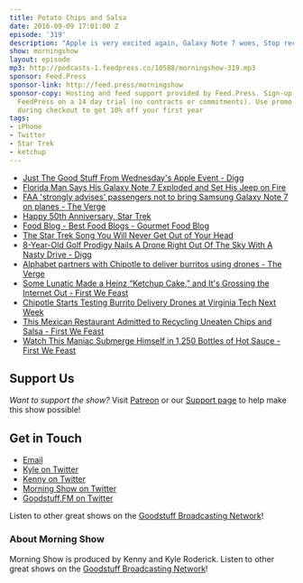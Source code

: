 ```yaml
---
title: Potato Chips and Salsa
date: 2016-09-09 17:01:00 Z
episode: '319'
description: "Apple is very excited again, Galaxy Note 7 woes, Stop recycling used pizza boxes, Shoelaces of the future, Drone Burritos, The Great Ketchup Debate, and more!"
show: morningshow
layout: episode
mp3: http://podcasts-1.feedpress.co/10588/morningshow-319.mp3
sponsor: Feed.Press
sponsor-link: http://feed.press/morningshow
sponsor-copy: Hosting and feed support provided by Feed.Press. Sign-up today and try
  FeedPress on a 14 day trial (no contracts or commitments). Use promo code `morningshow`
  during checkout to get 10% off your first year
tags:
- iPhone
- Twitter
- Star Trek
- ketchup
---
```


* [Just The Good Stuff From Wednesday's Apple Event - Digg](http://digg.com/2016/apple-iphone-7-liveblog)
* [Florida Man Says His Galaxy Note 7 Exploded and Set His Jeep on Fire](http://gizmodo.com/florida-man-says-his-galaxy-note-7-exploded-and-set-his-1786380524)
* [FAA 'strongly advises' passengers not to bring Samsung Galaxy Note 7 on planes - The Verge](http://www.theverge.com/2016/9/8/12856734/faa-samsung-galaxy-note-7-warning-statement)
* [Happy 50th Anniversary, Star Trek](http://io9.gizmodo.com/happy-50th-anniversary-star-trek-1786384803)
* [Food Blog - Best Food Blogs - Gourmet Food Blog](http://blog.thenibble.com/2015/09/09/tip-of-the-day-make-wiener-schnitzel/)
* [The Star Trek Song You Will Never Get Out of Your Head](http://io9.gizmodo.com/the-star-trek-song-you-will-never-get-out-of-your-head-1786403166)
* [8-Year-Old Golf Prodigy Nails A Drone Right Out Of The Sky With A Nasty Drive - Digg](http://digg.com/video/golfer-hits-drone?utm_vertical=sports_debrief)
* [Alphabet partners with Chipotle to deliver burritos using drones - The Verge](http://www.theverge.com/2016/9/8/12851384/alphabet-google-chipotle-drone-delivery-project-wing)
* [Some Lunatic Made a Heinz “Ketchup Cake,” and It's Grossing the Internet Out - First We Feast](http://firstwefeast.com/eat/2016/08/heinz-ketchup-cake-is-grossing-the-internet-out)
* [Chipotle Starts Testing Burrito Delivery Drones at Virginia Tech Next Week](http://gizmodo.com/chipotle-burrito-drones-will-be-tested-at-virginia-coll-1786389315)
* [This Mexican Restaurant Admitted to Recycling Uneaten Chips and Salsa - First We Feast](http://firstwefeast.com/eat/2016/08/mexican-restaurant-admits-to-recycling-tortilla-chips)
* [Watch This Maniac Submerge Himself in 1,250 Bottles of Hot Sauce - First We Feast](http://firstwefeast.com/video/2016/08/maniac-bathes-in-hot-sauce)

## Support Us
*Want to support the show?* Visit [Patreon](http://patreon.com/morningshow) or our [Support page](http://goodstuff.fm/support) to help make this show possible!

## Get in Touch
* [Email](mailto:kyle@goodstuff.fm)
* [Kyle on Twitter](http://twitter.com/dogburps)
* [Kenny on Twitter](http://twitter.com/pizzarobotics)
* [Morning Show on Twitter](http://twitter.com/morningshowam)
* [Goodstuff.FM on Twitter](http://twitter.com/goodstufffm)

Listen to other great shows on the [Goodstuff Broadcasting Network](http://goodstuff.fm/broadcasts)!

### About Morning Show
Morning Show is produced by Kenny and Kyle Roderick. Listen to other great shows on the [Goodstuff Broadcasting Network](http://goodstuff.fm/)!
